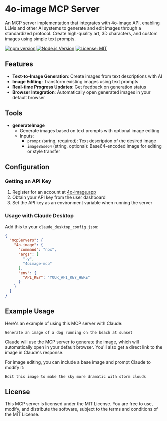 # 4o-image MCP Server

An MCP server implementation that integrates with 4o-image API, enabling LLMs and other AI systems to generate and edit images through a standardized protocol. Create high-quality art, 3D characters, and custom images using simple text prompts.

[![npm version](https://img.shields.io/npm/v/4oimage-mcp.svg)](https://www.npmjs.com/package/4oimage-mcp)
[![Node.js Version](https://img.shields.io/node/v/4oimage-mcp.svg)](https://nodejs.org)
[![License: MIT](https://img.shields.io/badge/License-MIT-yellow.svg)](https://opensource.org/licenses/MIT)

## Features

* **Text-to-Image Generation**: Create images from text descriptions with AI
* **Image Editing**: Transform existing images using text prompts
* **Real-time Progress Updates**: Get feedback on generation status
* **Browser Integration**: Automatically open generated images in your default browser


## Tools

* **generateImage**
  * Generate images based on text prompts with optional image editing
  * Inputs:
    * `prompt` (string, required): Text description of the desired image
    * `imageBase64` (string, optional): Base64-encoded image for editing or style transfer

## Configuration

### Getting an API Key

1. Register for an account at [4o-image.app](https://4o-image.app/dashboard/)
2. Obtain your API key from the user dashboard
3. Set the API key as an environment variable when running the server

### Usage with Claude Desktop

Add this to your `claude_desktop_config.json`:

```json
{
  "mcpServers": {
    "4o-image": {
      "command": "npx",
      "args": [
        "-y",
        "4oimage-mcp"
      ],
      "env": {
        "API_KEY": "YOUR_API_KEY_HERE"
      }
    }
  }
}
```

## Example Usage

Here's an example of using this MCP server with Claude:

```
Generate an image of a dog running on the beach at sunset
```

Claude will use the MCP server to generate the image, which will automatically open in your default browser. You'll also get a direct link to the image in Claude's response.

For image editing, you can include a base image and prompt Claude to modify it:

```
Edit this image to make the sky more dramatic with storm clouds
```

## License

This MCP server is licensed under the MIT License. You are free to use, modify, and distribute the software, subject to the terms and conditions of the MIT License. 